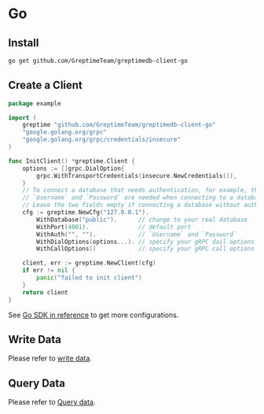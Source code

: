 # Go

## Install

```sh
go get github.com/GreptimeTeam/greptimedb-client-go
```

## Create a Client

```go
package example

import (
    greptime "github.com/GreptimeTeam/greptimedb-client-go"
    "google.golang.org/grpc"
    "google.golang.org/grpc/credentials/insecure"
)

func InitClient() *greptime.Client {
    options := []grpc.DialOption{
        grpc.WithTransportCredentials(insecure.NewCredentials()),
    }
    // To connect a database that needs authentication, for example, those on Greptime Cloud,
    // `Username` and `Password` are needed when connecting to a database that requires authentication.
    // Leave the two fields empty if connecting a database without authentication.
    cfg := greptime.NewCfg("127.0.0.1").
        WithDatabase("public").      // change to your real database
        WithPort(4001).              // default port
        WithAuth("", "").            // `Username` and `Password`
        WithDialOptions(options...). // specify your gRPC dail options
        WithCallOptions()            // specify your gRPC call options

    client, err := greptime.NewClient(cfg)
    if err != nil {
        panic("failed to init client")
    }
    return client
}
```

See [Go SDK in reference](/v0.3/reference/sdk/go.md) to get more configurations.

## Write Data

Please refer to [write data](../../write-data/sdk-libraries/go.md).

## Query Data

Please refer to [Query data](../../query-data/sdk-libraries/go.md).
